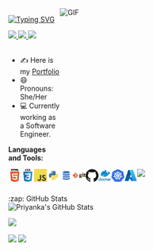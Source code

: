 <img align="right" alt="GIF" src="https://github.com/arsentieva/arsentieva/blob/main/code.gif?raw=true" width="400" height="320" />
 
<p align="left">
<a href="https://github.com/PriyankaMN">
<img src="https://readme-typing-svg.demolab.com?font=Georgia&size=18&duration=2000&pause=100&multiline=true&width=500&height=80&lines=Hello; I am Priyanka+MN;Software+Engineer" alt="Typing SVG" />
</a>
</p>
<a href="">
    <img src="https://img.shields.io/badge/PDF-CV-red?style=flat-square&logo=adobe">
</a>
<a href="https://linkedin.com/in/priyankamn" target="_blank">
    <img src="https://img.shields.io/badge/-Linkedin-blue?style=flat-square&logo=linkedin">
</a>
<a href="mailto:priyankamn0705@gmail.com">
    <img src="https://img.shields.io/badge/-Email-red?style=flat-square&logo=gmail&logoColor=white">
</a>
<br/>
<br/>

- ✍ Here is my [Portfolio](https://)<br/>
- 😄 Pronouns: She/Her
- 💻 Currently working as a Software Engineer.

**Languages and Tools:**  

<img align="left" alt="HTML5" width="26px" src="https://raw.githubusercontent.com/github/explore/80688e429a7d4ef2fca1e82350fe8e3517d3494d/topics/html/html.png" />
<img align="left" alt="CSS3" width="26px" src="https://raw.githubusercontent.com/github/explore/80688e429a7d4ef2fca1e82350fe8e3517d3494d/topics/css/css.png" />
<img align="left" alt="JavaScript" width="26px" src="https://raw.githubusercontent.com/github/explore/80688e429a7d4ef2fca1e82350fe8e3517d3494d/topics/javascript/javascript.png" />
<img align="left" alt="python" width="26px" src="https://raw.githubusercontent.com/github/explore/80688e429a7d4ef2fca1e82350fe8e3517d3494d/topics/python/python.png" />
<img align="left" alt="SQL" width="26px" src="https://raw.githubusercontent.com/github/explore/80688e429a7d4ef2fca1e82350fe8e3517d3494d/topics/sql/sql.png" />
<img align="left" alt="Git" width="26px" src="https://raw.githubusercontent.com/github/explore/80688e429a7d4ef2fca1e82350fe8e3517d3494d/topics/git/git.png" />
<img align="left" alt="GitHub" width="26px" src="https://raw.githubusercontent.com/github/explore/78df643247d429f6cc873026c0622819ad797942/topics/github/github.png" />
<img align="left" alt="Docker" width="26px" src="https://raw.githubusercontent.com/github/explore/80688e429a7d4ef2fca1e82350fe8e3517d3494d/topics/docker/docker.png" />
<img align="left" alt="Docker" width="26px" src="https://raw.githubusercontent.com/github/explore/80688e429a7d4ef2fca1e82350fe8e3517d3494d/topics/kubernetes/kubernetes.png" />
<img align="left" alt="Docker" width="26px" src="https://raw.githubusercontent.com/github/explore/80688e429a7d4ef2fca1e82350fe8e3517d3494d/topics/azure/azure.png" />
<img align="left" src="https://img.shields.io/badge/Slack-4A154B?logo=slack&logoColor=white" />
<br/>
<br/>
<br/>

<summary>:zap: GitHub Stats</summary>
<img height="150em" alt="Priyanka's GitHub Stats" src="https://github-readme-stats.vercel.app/api?username=PriyankaMN&show_icons=true&hide_border=true&theme=github_dark"/>

<p>

![](http://github-profile-summary-cards.vercel.app/api/cards/profile-details?username=PriyankaMN&theme=github_dark)

![](http://github-profile-summary-cards.vercel.app/api/cards/repos-per-language?username=PriyankaMN&theme=github_dark) 
![](http://github-profile-summary-cards.vercel.app/api/cards/most-commit-language?username=PriyankaMN&theme=github_dark)
</p>
<br/>
